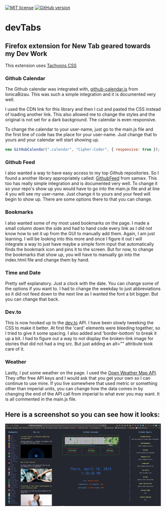 [![MIT license](http://img.shields.io/badge/license-MIT-brightgreen.svg)](http://opensource.org/licenses/MIT) [![GitHub version](https://badge.fury.io/gh/Cipher-Coder%2FdevTabs.svg)](https://badge.fury.io/gh/Cipher-Coder%2FdevTabs)

# devTabs

## Firefox extension for New Tab geared towards my Dev Work

This extension uses [Tachyons CSS](https://tachyons.io)

### Github Calendar

The Github calendar was integrated with, [github-calendar.js](https://github.com/IonicaBizau/github-calendar) from IonicaBizau. This was such a simple integration and it is documented very well.

I used the CDN link for this library and then I cut and pasted the CSS instead of loading another link. This also allowed me to change the styles and the original is not set for a dark background. The calendar is even responsive.

To change the calendar to your user-name, just go to the main.js file and the first line of code has the place for your user-name. Just change that to yours and your calendar will start showing up.

```js
new GitHubCalendar(".calendar", "Cipher-Coder", { responsive: true }); //Just change the 'Cipher-Coder' to what ever user you want to show up
```

### Github Feed

I also wanted a way to have easy access to my top Github repositories. So I found a another library appropriately called: [GithubFeed](https://github.com/samwx/GithubFeed) from samwx. This too has really simple integration and is documented very well. To change it so your repo's show up you would have to go into the main.js file and at line 4 you will see my user-name. Just change it to yours and your feed will begin to show up. There are some options there to that you can change.

### Bookmarks

I also wanted some of my most used bookmarks on the page. I made a small column down the side and had to hand code every link as I did not know how to set it up from the GUI to manually add them. Again, I am just learning. I will be looking into this more and once I figure it out I will integrate a way to just have maybe a simple form input that automatically finds the bookmark icon and pins it to the screen. But for now, to change the bookmarks that show up, you will have to manually go into the index.html file and change them by hand.

### Time and Date

Pretty self explanatory. Just a clock with the date. You can change some of the options if you want to. I had to change the weekday to just abbreviations so it did not feed down to the next line as I wanted the font a bit bigger. But you can change that back.

### Dev.to

This is now hooked up to the [dev.to](https://dev.to) API. I have been slowly tweeking the CSS to make it better. At first the 'card' elements were bleeding together, so I tried to give it some spacing. I also added and 'border-bottom' to break it up a bit. I had to figure out a way to not display the broken-link image for stories that did not had a img src. But just adding an alt="" attribute took care of it. 

### Weather

Lastly, I put some weather on the page. I used the [Open Weather Map API](https://openweathermap.org). They offer free API keys and I would ask that you get your own so I can continue to use mine. If you live somewhere that used metric or something other than imperial units, you can change how the data comes in by changing the end of the API call from imperial to what ever you may want. It is all commented in the main.js file.

## Here is a screenshot so you can see how it looks:

<p align="center">
  <img src="assets/img/screenshot1.png" alt="screenshot" />
</p>
